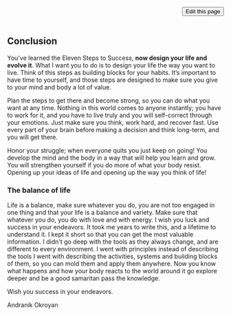 <span style=display:none; >[You are now in a GitHub source code view - click this link to view Read Me file as a web page]( https://launchandlearn.github.io/index.html#online-version2/zz-conclusion.md "View file as a web page." ) </span>

<div style=text-align:right; ><input type=button class = 'btn btn-secondary btn-sm' onclick="window.location.href='https://github.com/launchandlearn/launchandlearn.github.io/blob/master/online-version2/zz-conclusion.md'";
value='Edit this page' class="btn btn-primary" title="Download versions available for you to remix" ></div>

<br>

## Conclusion

You've learned the Eleven Steps to Success, **now design your life and evolve it**. What I want you to do is to design your life the way you want to live. Think of this steps as building blocks for your habits. It’s important to have time to yourself, and those steps are designed to make sure you give to your mind and body a lot of value.

Plan the steps to get there and become strong, so you can do what you want at any time. Nothing in this world comes to anyone instantly; you have to work for it, and you have to live truly and you will self-correct through your emotions. Just make sure you think, work hard, and recover fast. Use every part of your brain before making a decision and think long-term, and you will get there.

Honor your struggle; when everyone quits you just keep on going! You develop the mind and the body in a way that will help you learn and grow. You will strengthen yourself if you do more of what your body resist. Opening up your ideas of life and opening up the way you think of life!

### The balance of life

Life is a balance, make sure whatever you do, you are not too engaged in one thing and that your life is a balance and variety. Make sure that whatever you do, you do with love and with energy. I wish you luck and success in your endeavors. It took me years to write this, and a lifetime to understand it. I kept it short so that you can get the most valuable information. I didn't go deep with the tools as they always change, and are different to every environment. I went with principles instead of describing the tools I went with describing the activities, systems and building blocks of them, so you can mold them and apply them anywhere. Now you know what happens and how your body reacts to the world around it go explore deeper and be a good samaritan pass the knowledge.

Wish you success in your endeavors.

Andranik Okroyan